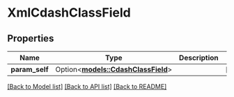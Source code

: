 # XmlCdashClassField

## Properties

Name | Type | Description | Notes
------------ | ------------- | ------------- | -------------
**param_self** | Option<[**models::CdashClassField**](CdashClassField.md)> |  | [optional]

[[Back to Model list]](../README.md#documentation-for-models) [[Back to API list]](../README.md#documentation-for-api-endpoints) [[Back to README]](../README.md)


